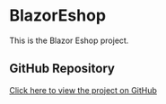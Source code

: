 # BlazorEshop

This is the Blazor Eshop project.

## GitHub Repository

[Click here to view the project on GitHub](https://github.com/GiorgosParaskevaidis/BlazorEshop)
